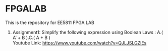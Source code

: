 
# FPGALAB

This is the repository for EE5811 FPGA LAB

1) Assignment1: Simplify the following expression using Boolean Laws : A.( A’ + B ).C.( A + B ) <br />
Youtube Link: https://www.youtube.com/watch?v=QJLJSLGZlEs
